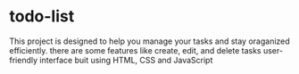 # todo-list
This project is designed to help you manage your tasks and stay oraganized efficiently. 
there are some features like create, edit, and delete tasks
user-friendly interface
buit using HTML, CSS and JavaScript
